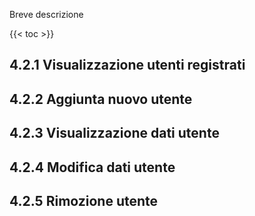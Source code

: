 Breve descrizione

{{< toc >}}

## 4.2.1 Visualizzazione utenti registrati

## 4.2.2 Aggiunta nuovo utente

## 4.2.3 Visualizzazione dati utente

## 4.2.4 Modifica dati utente

## 4.2.5 Rimozione utente